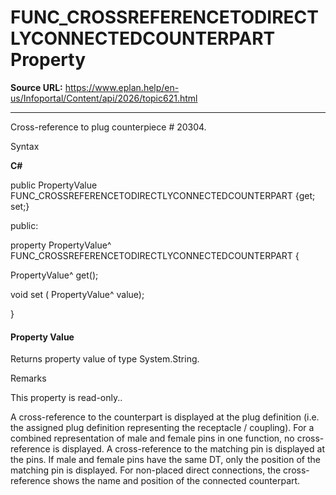 # FUNC_CROSSREFERENCETODIRECTLYCONNECTEDCOUNTERPART Property

**Source URL:** https://www.eplan.help/en-us/Infoportal/Content/api/2026/topic621.html

---

Cross-reference to plug counterpiece # 20304.

Syntax

**C#**



public PropertyValue FUNC_CROSSREFERENCETODIRECTLYCONNECTEDCOUNTERPART {get; set;}

public:

property PropertyValue^ FUNC_CROSSREFERENCETODIRECTLYCONNECTEDCOUNTERPART {

   PropertyValue^ get();

   void set (    PropertyValue^ value);

}


#### Property Value

Returns property value of type System.String.

Remarks

This property is read-only..

A cross-reference to the counterpart is displayed at the plug definition (i.e. the assigned plug definition representing the receptacle / coupling). For a combined representation of male and female pins in one function, no cross-reference is displayed. A cross-reference to the matching pin is displayed at the pins. If male and female pins have the same DT, only the position of the matching pin is displayed. For non-placed direct connections, the cross-reference shows the name and position of the connected counterpart.
